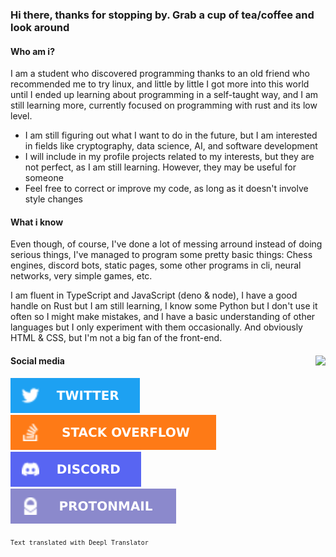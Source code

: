 <!-- Main Readme -->
<div id="header">
    <h3>
        Hi there, thanks for stopping by. 
        Grab a cup of tea/coffee and look around
    </h3>
</div>
<div id="content">
    <div id="who-am-i">
        <h4>Who am i?</h4>
        <p>
            I am a student who discovered programming thanks to an old friend who recommended me to try linux, and little by little I got more into this world until I ended up learning about programming in a self-taught way, and I am still learning more, currently focused on programming with rust and its low level.
        </p>
        <ul>
            <li>I am still figuring out what I want to do in the future, but I am interested in fields like cryptography, data science, AI, and software development</li>
            <li>I will include in my profile projects related to my interests, but they are not perfect, as I am still learning. However, they may be useful for someone</li>
            <li>Feel free to correct or improve my code, as long as it doesn't involve style changes</li>
        </ul>
    </div>
    <div id="languages">
        <h4>What i know</h4>
        <p>
            Even though, of course, I've done a lot of messing arround instead of doing serious things, I've managed to program some pretty basic things:
            Chess engines, discord bots, static pages, some other programs in cli, neural networks, very simple games, etc.
        </p>
        <p>
            I am fluent in TypeScript and JavaScript (deno & node), I have a good handle on Rust but I am still learning, I know some Python but I don't use it often so I might make mistakes, and I have a basic understanding of other languages but I only experiment with them occasionally.
            And obviously HTML & CSS, but I'm not a big fan of the front-end.
        </p>
    </div>
    <div id="social">
        <a href=""><img align="right" src="https://github-readme-stats.vercel.app/api?username=imnotril&show_icons=true&theme=rose_pine"></a>
        <h4>Social media</h4>
        <p>
            <a href="https://twitter.com/imnotril_dev"><img src="https://github.com/imnotril/imnotril/blob/main/Profile/twitter.svg" alt="Twitter"></a><br>
            <a href="https://stackoverflow.com/users/20775902"><img src="https://github.com/imnotril/imnotril/blob/main/Profile/stackoverflow.svg" alt="Stack overflow"></a><br>
            <a href="https://discord.com/users/1031713816414785546"><img src="https://github.com/imnotril/imnotril/blob/main/Profile/discord.svg" alt="Discord"></a><br>
            <a href="mailto:imnotril+ghcontact@proton.me"><img src="https://github.com/imnotril/imnotril/blob/main/Profile/protonmail.svg" alt="Mailto"></a><br>
            <!-- TODO: add reddit / medium / etc... accounts -->
        </p>
    </div>
</div>
<div id="footer">
    <sub>
        <code>Text translated with Deepl Translator</code>
    </sub>
</div>
